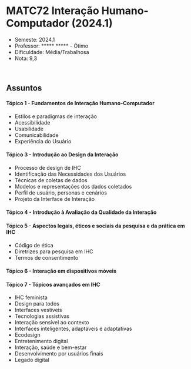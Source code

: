 # MATC72 Interação Humano-Computador (2024.1)
- Semeste: 2024.1
- Professor: ***** ***** - Ótimo <br>
- Dificuldade: Média/Trabalhosa
- Nota: 9,3

<br>

## Assuntos
#### Tópico 1 - Fundamentos de Interação Humano-Computador
- Estilos e paradigmas de interação
- Acessibilidade
- Usabilidade
- Comunicabilidade
- Experiência do Usuário

#### Tópico 3 - Introdução ao Design da Interação
- Processo de design de IHC
- Identificação das Necessidades dos Usuários
- Técnicas de coletas de dados
- Modelos e representações dos dados coletados
- Perfil de usuário, personas e cenários
- Projeto da Interface de Interação

#### Tópico 4 - Introdução à Avaliação da Qualidade da Interação

#### Tópico 5 - Aspectos legais, éticos e sociais da pesquisa e da prática em IHC
- Código de ética 
- Diretrizes para pesquisa em IHC
- Termos de consentimento 

#### Tópico 6 - Interação em dispositivos móveis

#### Tópico 7 - Tópicos avançados em IHC
- IHC feminista
- Design para todos
- Interfaces vestíveis
- Tecnologias assistivas
- Interação sensível ao contexto
- Interfaces inteligentes, adaptáveis e adaptativas
- Ecodesign
- Entretenimento digital
- Interação, saúde e bem-estar
- Desenvolvimento por usuários finais
- Legado digital